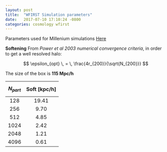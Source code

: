```yaml
---
layout: post
title:  "WFIRST Simulation parameters"
date:   2017-07-10 17:10:24 -0800
categories: cosmology wfirst
---
```


Parameters used for Millenium simulations [Here](http://gavo.mpa-garching.mpg.de/Millennium/Help/simulation)

**Softening**
From *Power et al 2003 numerical convergence criteria*, in order to get a well resolved halo:

$$ \epsilon_{opt} \, = \,  \frac{4r_{200}}{\sqrt{N_{200}}} $$


The size of the box is **115 Mpc/h**

| $$N_{part}$$ |  Soft [kpc/h]  |
|:------:|:--------------:|
| 128    |   19.41  |
| 256    |   9.70   |
| 512    |    4.85  |
| 1024   |    2.42  |
| 2048   |    1.21 |
| 4096   |    0.61 |
